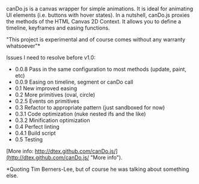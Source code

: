 canDo.js is a canvas wrapper for simple animations. It is ideal for animating UI elements (i.e. buttons with hover states). In a nutshell, canDo.js proxies the methods of the HTML Canvas 2D Context. It allows you to define a timeline, keyframes and easing functions.

"This project is experimental and of course comes without any warranty whatsoever"*

Issues I need to resolve before v1.0:

* 0.0.8 Pass in the same configuration to most methods (update, paint, etc)
* 0.0.9 Easing on timeline, segment or canDo call
* 0.1 New improved easing
* 0.2 More primitives (oval, circle)
* 0.2.5 Events on primitives
* 0.3 Refactor to appropriate pattern (just sandboxed for now)
* 0.3.1 Code optimization (nuke nested ifs and the like)
* 0.3.2 Minification optimization
* 0.4 Perfect linting
* 0.4.1 Build script
* 0.5 Testing

[More info: http://dtex.github.com/canDo.js/](http://dtex.github.com/canDo.js/ "More info").

*Quoting Tim Berners-Lee, but of course he was talking about something else.